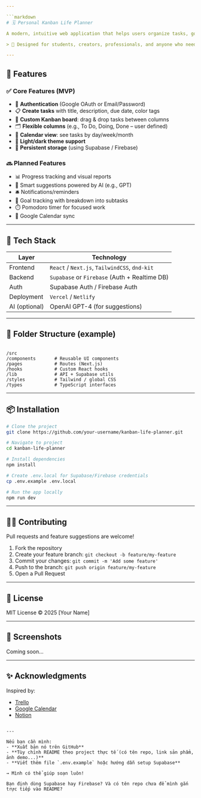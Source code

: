 ```yaml
---

```markdown
# 🗓️ Personal Kanban Life Planner

A modern, intuitive web application that helps users organize tasks, goals, and personal routines using a drag-and-drop **Kanban board** combined with **calendar scheduling**.

> 🎯 Designed for students, creators, professionals, and anyone who needs a flexible system to manage life and work visually.

---
```


## 🚀 Features

### ✅ Core Features (MVP)
- 🔐 **Authentication** (Google OAuth or Email/Password)
- 📋 **Create tasks** with title, description, due date, color tags
- 🧩 **Custom Kanban board**: drag & drop tasks between columns
- 🗂️ **Flexible columns** (e.g., To Do, Doing, Done – user defined)
- 📆 **Calendar view**: see tasks by day/week/month
- 🎨 **Light/dark theme support**
- 💾 **Persistent storage** (using Supabase / Firebase)

### 🔜 Planned Features
- 📊 Progress tracking and visual reports
- 🧠 Smart suggestions powered by AI (e.g., GPT)
- 🛎️ Notifications/reminders
- 🧘 Goal tracking with breakdown into subtasks
- ⏱️ Pomodoro timer for focused work
- 🔄 Google Calendar sync

---

## 🧪 Tech Stack

| Layer        | Technology            |
|--------------|------------------------|
| Frontend     | `React` / `Next.js`, `TailwindCSS`, `dnd-kit` |
| Backend      | `Supabase` or `Firebase` (Auth + Realtime DB) |
| Auth         | Supabase Auth / Firebase Auth |
| Deployment   | `Vercel` / `Netlify` |
| AI (optional)| OpenAI GPT-4 (for suggestions) |

---

## 🧱 Folder Structure (example)

```

/src
/components       # Reusable UI components
/pages            # Routes (Next.js)
/hooks            # Custom React hooks
/lib              # API + Supabase utils
/styles           # Tailwind / global CSS
/types            # TypeScript interfaces

````

---

## 📦 Installation

```bash
# Clone the project
git clone https://github.com/your-username/kanban-life-planner.git

# Navigate to project
cd kanban-life-planner

# Install dependencies
npm install

# Create .env.local for Supabase/Firebase credentials
cp .env.example .env.local

# Run the app locally
npm run dev
````

---

## 🧑‍💻 Contributing

Pull requests and feature suggestions are welcome!

1. Fork the repository
2. Create your feature branch: `git checkout -b feature/my-feature`
3. Commit your changes: `git commit -m 'Add some feature'`
4. Push to the branch: `git push origin feature/my-feature`
5. Open a Pull Request

---

## 📄 License

MIT License © 2025 \[Your Name]

---

## 📸 Screenshots

Coming soon...

---

## ✨ Acknowledgments

Inspired by:

* [Trello](https://trello.com)
* [Google Calendar](https://calendar.google.com)
* [Notion](https://notion.so)

```

---

Nếu bạn cần mình:
- **Xuất bản nó trên GitHub**
- **Tùy chỉnh README theo project thực tế (có tên repo, link sản phẩm, ảnh demo...)**
- **Viết thêm file `.env.example` hoặc hướng dẫn setup Supabase**

→ Mình có thể giúp soạn luôn!

Bạn định dùng Supabase hay Firebase? Và có tên repo chưa để mình gắn trực tiếp vào README?
```
